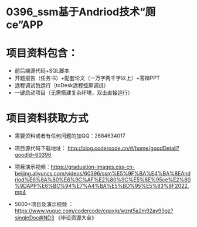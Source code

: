 #   0396_ssm基于Andriod技术“厕ce”APP

#   项目资料包含：
*    前后端源代码+SQL脚本
*    开题报告（任务书）+配套论文（一万字两千字以上）+答辩PPT
*   远程调试包运行（toDesk远程控屏调试）
*   一键启动项目（无需搭建复杂环境，双击直接运行）


#   项目资料获取方式
*   需要资料或者有任何问题的加QQ：2684634017

*   项目源代码下载地址： http://blog.codercode.cn/#/home/goodDetail?goodId=60396
*   项目演示视频：https://graduation-images.oss-cn-beijing.aliyuncs.com/videos/60396/ssm%E5%9F%BA%E4%BA%8EAndriod%E6%8A%80%E6%9C%AF%E2%80%9C%E5%8E%95ce%E2%80%9DAPP%E6%BC%94%E7%A4%BA%E5%BD%95%E5%83%8F2022.mp4

*  5000+项目及演示视频 ：https://www.yuque.com/codercode/cqaxlg/wznt5a2m92ay93gz?singleDoc#lND3 《毕设资源大全》

